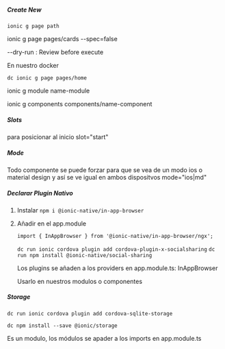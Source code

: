 

##### Create New 
`ionic g page path` 

ionic g page pages/cards --spec=false

--dry-run : Review before execute

En nuestro docker

`dc ionic g page pages/home` 

ionic g module name-module

ionic g components components/name-component


##### Slots
para posicionar al inicio slot="start"


##### Mode
Todo componente se puede forzar para que se vea de un modo ios o material design y así se ve igual en ambos dispositvos
 mode="ios|md"
 
##### Declarar Plugin Nativo

1. Instalar
 `npm i @ionic-native/in-app-browser`
 
2. Añadir en el app.module

    `import { InAppBrowser } from '@ionic-native/in-app-browser/ngx';`
    
    `dc run ionic cordova plugin add cordova-plugin-x-socialsharing`
    `dc run npm install @ionic-native/social-sharing`
   
    Los plugins se añaden a los providers en app.module.ts: InAppBrowser

    Usarlo en nuestros modulos o componentes
    
##### Storage

`dc run ionic cordova plugin add cordova-sqlite-storage`

`dc npm install --save @ionic/storage`

Es un modulo, los módulos se apader a los imports en app.module.ts


    